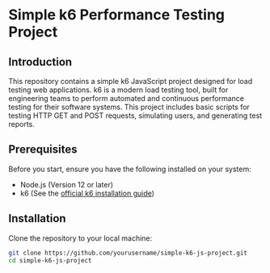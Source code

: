 # Simple k6 Performance Testing Project

## Introduction

This repository contains a simple k6 JavaScript project designed for load testing web applications. k6 is a modern load testing tool, built for engineering teams to perform automated and continuous performance testing for their software systems. This project includes basic scripts for testing HTTP GET and POST requests, simulating users, and generating test reports.

## Prerequisites

Before you start, ensure you have the following installed on your system:
- Node.js (Version 12 or later)
- k6 (See the [official k6 installation guide](https://k6.io/docs/getting-started/installation))

## Installation

Clone the repository to your local machine:

```bash
git clone https://github.com/yourusername/simple-k6-js-project.git
cd simple-k6-js-project
